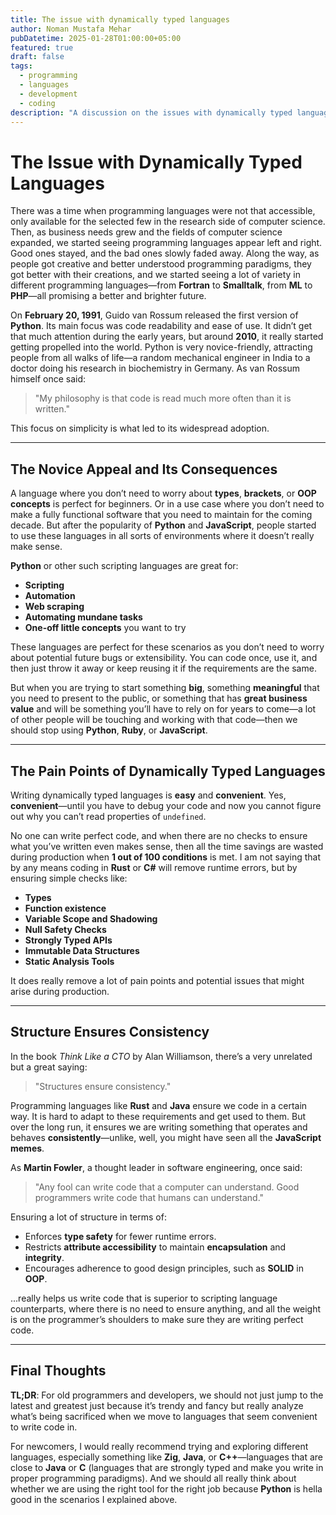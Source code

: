 ```yaml
---
title: The issue with dynamically typed languages
author: Noman Mustafa Mehar
pubDatetime: 2025-01-28T01:00:00+05:00
featured: true
draft: false
tags:
  - programming
  - languages
  - development
  - coding  
description: "A discussion on the issues with dynamically typed languages and why we should be careful when using them for large-scale projects."
---
```


# The Issue with Dynamically Typed Languages

There was a time when programming languages were not that accessible, only available for the selected few in the research side of computer science. Then, as business needs grew and the fields of computer science expanded, we started seeing programming languages appear left and right. Good ones stayed, and the bad ones slowly faded away. Along the way, as people got creative and better understood programming paradigms, they got better with their creations, and we started seeing a lot of variety in different programming languages—from **Fortran** to **Smalltalk**, from **ML** to **PHP**—all promising a better and brighter future.

On **February 20, 1991**, Guido van Rossum released the first version of **Python**. Its main focus was code readability and ease of use. It didn’t get that much attention during the early years, but around **2010**, it really started getting propelled into the world. Python is very novice-friendly, attracting people from all walks of life—a random mechanical engineer in India to a doctor doing his research in biochemistry in Germany. As van Rossum himself once said:

> "My philosophy is that code is read much more often than it is written."

This focus on simplicity is what led to its widespread adoption.

---

## The Novice Appeal and Its Consequences

A language where you don’t need to worry about **types**, **brackets**, or **OOP concepts** is perfect for beginners. Or in a use case where you don’t need to make a fully functional software that you need to maintain for the coming decade. But after the popularity of **Python** and **JavaScript**, people started to use these languages in all sorts of environments where it doesn’t really make sense.

**Python** or other such scripting languages are great for:

* **Scripting**
* **Automation**
* **Web scraping**
* **Automating mundane tasks**
* **One-off little concepts** you want to try

These languages are perfect for these scenarios as you don’t need to worry about potential future bugs or extensibility. You can code once, use it, and then just throw it away or keep reusing it if the requirements are the same.

But when you are trying to start something **big**, something **meaningful** that you need to present to the public, or something that has **great business value** and will be something you’ll have to rely on for years to come—a lot of other people will be touching and working with that code—then we should stop using **Python**, **Ruby**, or **JavaScript**.

---

## The Pain Points of Dynamically Typed Languages

Writing dynamically typed languages is **easy** and **convenient**. Yes, **convenient**—until you have to debug your code and now you cannot figure out why you can’t read properties of `undefined`.

No one can write perfect code, and when there are no checks to ensure what you’ve written even makes sense, then all the time savings are wasted during production when **1 out of 100 conditions** is met. I am not saying that by any means coding in **Rust** or **C#** will remove runtime errors, but by ensuring simple checks like:

* **Types**
* **Function existence**
* **Variable Scope and Shadowing**
* **Null Safety Checks**
* **Strongly Typed APIs**
* **Immutable Data Structures**
* **Static Analysis Tools**

It does really remove a lot of pain points and potential issues that might arise during production.

---

## Structure Ensures Consistency

In the book *Think Like a CTO* by Alan Williamson, there’s a very unrelated but a great saying:

> "Structures ensure consistency."

Programming languages like **Rust** and **Java** ensure we code in a certain way. It is hard to adapt to these requirements and get used to them. But over the long run, it ensures we are writing something that operates and behaves **consistently**—unlike, well, you might have seen all the **JavaScript memes**.

As **Martin Fowler**, a thought leader in software engineering, once said:

> "Any fool can write code that a computer can understand. Good programmers write code that humans can understand."

Ensuring a lot of structure in terms of:

* Enforces **type safety** for fewer runtime errors.
* Restricts **attribute accessibility** to maintain **encapsulation** and **integrity**.
* Encourages adherence to good design principles, such as **SOLID** in **OOP**.

...really helps us write code that is superior to scripting language counterparts, where there is no need to ensure anything, and all the weight is on the programmer’s shoulders to make sure they are writing perfect code.

---

## Final Thoughts

**TL;DR**: For old programmers and developers, we should not just jump to the latest and greatest just because it’s trendy and fancy but really analyze what’s being sacrificed when we move to languages that seem convenient to write code in.

For newcomers, I would really recommend trying and exploring different languages, especially something like **Zig**, **Java**, or **C++**—languages that are close to **Java** or **C** (languages that are strongly typed and make you write in proper programming paradigms). And we should all really think about whether we are using the right tool for the right job because **Python** is hella good in the scenarios I explained above.

